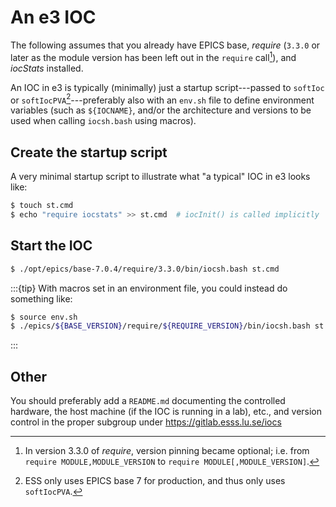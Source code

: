 # An e3 IOC

The following assumes that you already have EPICS base, *require* (`3.3.0` or later as the module version has been left out in the `require` call[^require]), and *iocStats* installed.

An IOC in e3 is typically (minimally) just a startup script---passed to `softIoc` or `softIocPVA`[^epics7]---preferably also with an `env.sh` file to define environment variables (such as `${IOCNAME}`, and/or the architecture and versions to be used when calling `iocsh.bash` using macros).

## Create the startup script

A very minimal startup script to illustrate what "a typical" IOC in e3 looks like:

```bash
$ touch st.cmd
$ echo "require iocstats" >> st.cmd  # iocInit() is called implicitly
```

## Start the IOC

```bash
$ ./opt/epics/base-7.0.4/require/3.3.0/bin/iocsh.bash st.cmd
```

:::{tip}
With macros set in an environment file, you could instead do something like:

```bash
$ source env.sh
$ ./epics/${BASE_VERSION}/require/${REQUIRE_VERSION}/bin/iocsh.bash st.cmd
```
:::

## Other

You should preferably add a `README.md` documenting the controlled hardware, the host machine (if the IOC is running in a lab), etc., and version control in the proper subgroup under <https://gitlab.esss.lu.se/iocs>


[^require]: In version 3.3.0 of *require*, version pinning became optional; i.e. from `require MODULE,MODULE_VERSION` to `require MODULE[,MODULE_VERSION]`.

[^epics7]: ESS only uses EPICS base 7 for production, and thus only uses `softIocPVA`.
